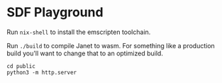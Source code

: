 # SDF Playground

Run `nix-shell` to install the emscripten toolchain.

Run `./build` to compile Janet to wasm. For something like a production build you'll want to change that to an optimized build.

```
cd public
python3 -m http.server
```
